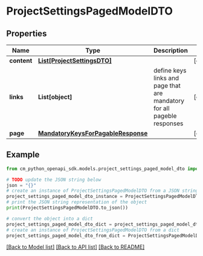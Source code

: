 # ProjectSettingsPagedModelDTO


## Properties

Name | Type | Description | Notes
------------ | ------------- | ------------- | -------------
**content** | [**List[ProjectSettingsDTO]**](ProjectSettingsDTO.md) |  | [optional] 
**links** | **List[object]** | define keys links and page that are mandatory for all pageble responses | [optional] 
**page** | [**MandatoryKeysForPagableResponse**](MandatoryKeysForPagableResponse.md) |  | [optional] 

## Example

```python
from cm_python_openapi_sdk.models.project_settings_paged_model_dto import ProjectSettingsPagedModelDTO

# TODO update the JSON string below
json = "{}"
# create an instance of ProjectSettingsPagedModelDTO from a JSON string
project_settings_paged_model_dto_instance = ProjectSettingsPagedModelDTO.from_json(json)
# print the JSON string representation of the object
print(ProjectSettingsPagedModelDTO.to_json())

# convert the object into a dict
project_settings_paged_model_dto_dict = project_settings_paged_model_dto_instance.to_dict()
# create an instance of ProjectSettingsPagedModelDTO from a dict
project_settings_paged_model_dto_from_dict = ProjectSettingsPagedModelDTO.from_dict(project_settings_paged_model_dto_dict)
```
[[Back to Model list]](../README.md#documentation-for-models) [[Back to API list]](../README.md#documentation-for-api-endpoints) [[Back to README]](../README.md)


